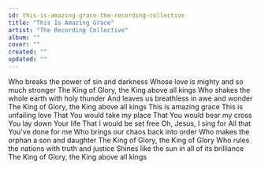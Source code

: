 ```yaml
---
id: this-is-amazing-grace-the-recording-collective
title: "This Is Amazing Grace"
artist: "The Recording Collective"
album: ""
cover: ""
created: ""
updated: ""
---
```


Who breaks the power of sin and darkness
Whose love is mighty and so much stronger
The King of Glory, the King above all kings
Who shakes the whole earth with holy thunder
And leaves us breathless in awe and wonder
The King of Glory, the King above all kings
This is amazing grace
This is unfailing love
That You would take my place
That You would bear my cross
You lay down Your life
That I would be set free
Oh, Jesus, I sing for
All that You've done for me
Who brings our chaos back into order
Who makes the orphan a son and daughter
The King of Glory, the King of Glory
Who rules the nations with truth and justice
Shines like the sun in all of its brilliance
The King of Glory, the King above all kings